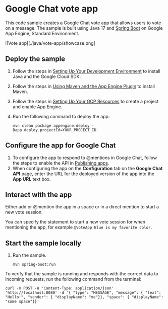 # Google Chat vote app

This code sample creates a Google Chat vote app that allows users to vote
on a message. The sample is built using Java 17 and 
[Spring Boot](https://spring.io/projects/spring-boot) on Google App Engine,
Standard Environment.

![Vote app](./java/vote-app/showcase.png]

## Deploy the sample

  1. Follow the steps in [Setting Up Your Development Environment](https://cloud.google.com/appengine/docs/standard/setting-up-environment?tab=java)
     to install Java and the Google Cloud SDK.
      
  1. Follow the steps in [Using Maven and the App Engine Plugin](https://cloud.google.com/appengine/docs/standard/java-gen2/using-maven)
     to install Maven.

  1. Follow the steps in [Setting Up Your GCP Resources](https://cloud.google.com/appengine/docs/standard/managing-projects-apps-billing#create)
     to create a project and enable App Engine.

  1. Run the following command to deploy the app:
     ```
     mvn clean package appengine:deploy -Dapp.deploy.projectId=YOUR_PROJECT_ID
     ```

## Configure the app for Google Chat

  1. To configure the app to respond to @mentions in Google Chat, follow
     the steps to enable the API in
     [Publishing apps](https://developers.google.com/chat/how-tos/apps-publish).
  1. When configuring the app on the **Configuration** tab on the
     **Google Chat API** page, enter the URL for the deployed version
     of the app into the **App URL** text box.

## Interact with the app

Either add or @mention the app in a space or in a direct mention to start a new vote session.

You can specify the statement to start a new vote session for when mentioning the app,
for example `@VoteApp Blue is my favorite color`.

## Start the sample locally

  1. Run the sample.
     ```
     mvn spring-boot:run
     ```

To verify that the sample is running and responds with the correct data
to incoming requests, run the following command from the terminal:

```
curl -X POST -H 'Content-Type: application/json' 'http://localhost:8080' -d '{ "type": "MESSAGE", "message": { "text": "Hello!", "sender": { "displayName": "me"}}, "space": { "displayName": "some space"}}'
```
